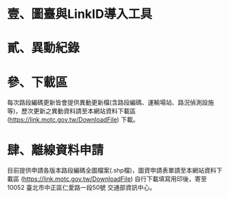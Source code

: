 # 壹、圖臺與LinkID導入工具


# 貳、異動紀錄


# 參、下載區

每次路段編碼更新皆會提供異動更新檔(含路段編碼、運輸場站、路況偵測設施等)，歷次更新之異動資料請至本網站資料下載區 (https://link.motc.gov.tw/DownloadFile) 下載。

# 肆、離線資料申請

目前提供申請各版本路段編碼全圖檔案(.shp檔)，圖資申請表單請至本網站資料下載區 (https://link.motc.gov.tw/DownloadFile) 自行下載填寫用印後，寄至 10052 臺北市中正區仁愛路一段50號 交通部資訊中心。

